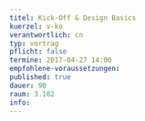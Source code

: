 ```yaml
---
titel: Kick-Off & Design Basics
kuerzel: v-ko
verantwortlich: cn
typ: vortrag
pflicht: false
termine: 2017-04-27 14:00
empfohlene-voraussetzungen: 
published: true
dauer: 90
raum: 3.102
info:
---
```


